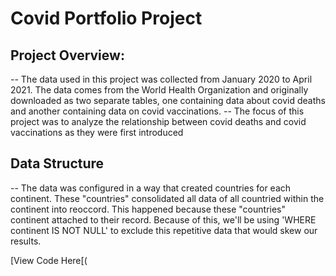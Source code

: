 # Covid Portfolio Project

## Project Overview:
-- The data used in this project was collected from January 2020 to April 2021. The data comes from the World Health Organization and originally downloaded as two separate tables, one containing data about covid deaths and another containing data on covid vaccinations.
-- The focus of this project was to analyze the relationship between covid deaths and covid vaccinations as they were first introduced
## Data Structure
-- The data was configured in a way that created countries for each continent. These "countries" consolidated all data of all countried within the continent into reoccord. This happened because these "countries" continent attached to their record. Because of this, we'll be using 'WHERE continent IS NOT NULL' to exclude this repetitive data that would skew our results.

[View Code Here[(
